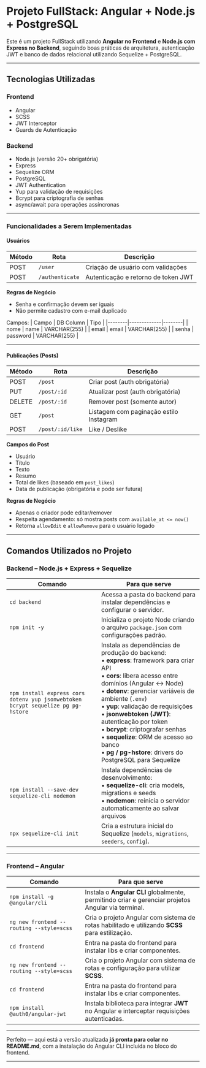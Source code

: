 # Projeto FullStack: Angular + Node.js + PostgreSQL

Este é um projeto FullStack utilizando **Angular no Frontend** e **Node.js com Express no Backend**, seguindo boas práticas de arquitetura, autenticação JWT e banco de dados relacional utilizando Sequelize + PostgreSQL.

---

## Tecnologias Utilizadas

### **Frontend**
- Angular
- SCSS
- JWT Interceptor
- Guards de Autenticação

### **Backend**
- Node.js (versão 20+ obrigatória)
- Express
- Sequelize ORM
- PostgreSQL
- JWT Authentication
- Yup para validação de requisições
- Bcrypt para criptografia de senhas
- async/await para operações assíncronas

---

### **Funcionalidades a Serem Implementadas**

#### Usuários
| Método | Rota | Descrição |
|--------|--------|-------------|
| POST | `/user` | Criação de usuário com validações |
| POST | `/authenticate` | Autenticação e retorno de token JWT |

**Regras de Negócio**
- Senha e confirmação devem ser iguais
- Não permite cadastro com e-mail duplicado

Campos:
| Campo | DB Column | Tipo |
|--------|-------------|--------|
| nome | name | VARCHAR(255) |
| email | email | VARCHAR(255) |
| senha | password | VARCHAR(255) |

---

#### Publicações (Posts)

| Método | Rota | Descrição |
|--------|--------|-------------|
| POST | `/post` | Criar post (auth obrigatória) |
| PUT | `/post/:id` | Atualizar post (auth obrigatória) |
| DELETE | `/post/:id` | Remover post (somente autor) |
| GET | `/post` | Listagem com paginação estilo Instagram |
| POST | `/post/:id/like` | Like / Deslike |

**Campos do Post**
- Usuário
- Título
- Texto
- Resumo
- Total de likes (baseado em `post_likes`)
- Data de publicação (obrigatória e pode ser futura)

**Regras de Negócio**
- Apenas o criador pode editar/remover
- Respeita agendamento: só mostra posts com `available_at <= now()`
- Retorna `allowEdit` e `allowRemove` para o usuário logado

---

## **Comandos Utilizados no Projeto**

### **Backend – Node.js + Express + Sequelize**

| Comando                                                                          | Para que serve                                                                                                                                                                                                                                                                                                                                                                                                                                             |
| -------------------------------------------------------------------------------- | ---------------------------------------------------------------------------------------------------------------------------------------------------------------------------------------------------------------------------------------------------------------------------------------------------------------------------------------------------------------------------------------------------------------------------------------------------------- |
| `cd backend`                                                                     | Acessa a pasta do backend para instalar dependências e configurar o servidor.                                                                                                                                                                                                                                                                                                                                                                              |
| `npm init -y`                                                                    | Inicializa o projeto Node criando o arquivo `package.json` com configurações padrão.                                                                                                                                                                                                                                                                                                                                                                       |
| `npm install express cors dotenv yup jsonwebtoken bcrypt sequelize pg pg-hstore` | Instala as dependências de produção do backend:<br>• **express**: framework para criar API<br>• **cors**: libera acesso entre domínios (Angular ↔ Node)<br>• **dotenv**: gerenciar variáveis de ambiente (`.env`)<br>• **yup**: validação de requisições<br>• **jsonwebtoken (JWT)**: autenticação por token<br>• **bcrypt**: criptografar senhas<br>• **sequelize**: ORM de acesso ao banco<br>• **pg / pg-hstore**: drivers do PostgreSQL para Sequelize |
| `npm install --save-dev sequelize-cli nodemon`                                   | Instala dependências de desenvolvimento:<br>• **sequelize-cli**: cria models, migrations e seeds<br>• **nodemon**: reinicia o servidor automaticamente ao salvar arquivos                                                                                                                                                                                                                                                                                  |
| `npx sequelize-cli init`                                                         | Cria a estrutura inicial do Sequelize (`models`, `migrations`, `seeders`, `config`).                                                                                                                                                                                                                                                                                                                                                                       |

---

### **Frontend – Angular**

| Comando                                  | Para que serve                                                                              |
| ---------------------------------------- | ------------------------------------------------------------------------------------------- |
| `npm install -g @angular/cli`            | Instala o **Angular CLI** globalmente, permitindo criar e gerenciar projetos Angular via terminal. |
| `ng new frontend --routing --style=scss` | Cria o projeto Angular com sistema de rotas habilitado e utilizando **SCSS** para estilização.     |
| `cd frontend`                            | Entra na pasta do frontend para instalar libs e criar componentes.                                 |
| `ng new frontend --routing --style=scss` | Cria o projeto Angular com sistema de rotas e configuração para utilizar **SCSS**.          |
| `cd frontend`                            | Entra na pasta do frontend para instalar libs e criar componentes.                          |
| `npm install @auth0/angular-jwt`         | Instala biblioteca para integrar **JWT** no Angular e interceptar requisições autenticadas. |

---
Perfeito — aqui está a versão atualizada **já pronta para colar no README.md**, com a instalação do Angular CLI incluída no bloco do frontend.

---